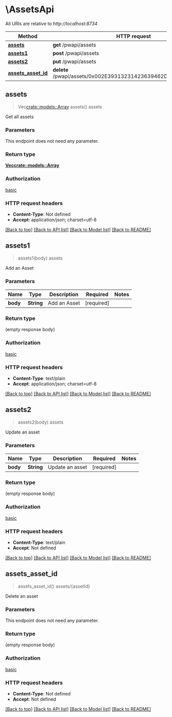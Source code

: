 # \AssetsApi

All URIs are relative to *http://localhost:8734*

Method | HTTP request | Description
------------- | ------------- | -------------
[**assets**](AssetsApi.md#assets) | **get** /pwapi/assets | assets
[**assets1**](AssetsApi.md#assets1) | **post** /pwapi/assets | assets
[**assets2**](AssetsApi.md#assets2) | **put** /pwapi/assets | assets
[**assets_asset_id**](AssetsApi.md#assets_asset_id) | **delete** /pwapi/assets/0x002E39313231423639462D384445442D3434 | assets/{assetId}



## assets

> Vec<crate::models::Array> assets()
assets

Get all assets

### Parameters

This endpoint does not need any parameter.

### Return type

[**Vec<crate::models::Array>**](array.md)

### Authorization

[basic](../README.md#basic)

### HTTP request headers

- **Content-Type**: Not defined
- **Accept**: application/json; charset=utf-8

[[Back to top]](#) [[Back to API list]](../README.md#documentation-for-api-endpoints) [[Back to Model list]](../README.md#documentation-for-models) [[Back to README]](../README.md)


## assets1

> assets1(body)
assets

Add an Asset

### Parameters


Name | Type | Description  | Required | Notes
------------- | ------------- | ------------- | ------------- | -------------
**body** | **String** | Add an Asset | [required] |

### Return type

 (empty response body)

### Authorization

[basic](../README.md#basic)

### HTTP request headers

- **Content-Type**: text/plain
- **Accept**: application/json; charset=utf-8

[[Back to top]](#) [[Back to API list]](../README.md#documentation-for-api-endpoints) [[Back to Model list]](../README.md#documentation-for-models) [[Back to README]](../README.md)


## assets2

> assets2(body)
assets

Update an asset

### Parameters


Name | Type | Description  | Required | Notes
------------- | ------------- | ------------- | ------------- | -------------
**body** | **String** | Update an asset | [required] |

### Return type

 (empty response body)

### Authorization

[basic](../README.md#basic)

### HTTP request headers

- **Content-Type**: text/plain
- **Accept**: Not defined

[[Back to top]](#) [[Back to API list]](../README.md#documentation-for-api-endpoints) [[Back to Model list]](../README.md#documentation-for-models) [[Back to README]](../README.md)


## assets_asset_id

> assets_asset_id()
assets/{assetId}

Delete an asset

### Parameters

This endpoint does not need any parameter.

### Return type

 (empty response body)

### Authorization

[basic](../README.md#basic)

### HTTP request headers

- **Content-Type**: Not defined
- **Accept**: Not defined

[[Back to top]](#) [[Back to API list]](../README.md#documentation-for-api-endpoints) [[Back to Model list]](../README.md#documentation-for-models) [[Back to README]](../README.md)


